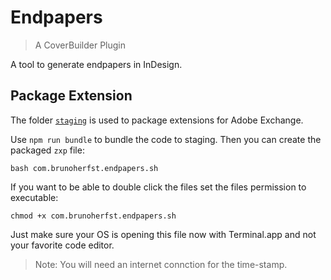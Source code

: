 # Endpapers

> A CoverBuilder Plugin

A tool to generate endpapers in InDesign.

## Package Extension

The folder [`staging`](./staging) is used to package extensions for Adobe Exchange.

Use `npm run bundle` to bundle the code to staging. Then you can create the packaged `zxp` file:

	bash com.brunoherfst.endpapers.sh

If you want to be able to double click the files set the files permission to executable:

    chmod +x com.brunoherfst.endpapers.sh

Just make sure your OS is opening this file now with Terminal.app and not your favorite code editor.

> Note: You will need an internet connction for the time-stamp.
